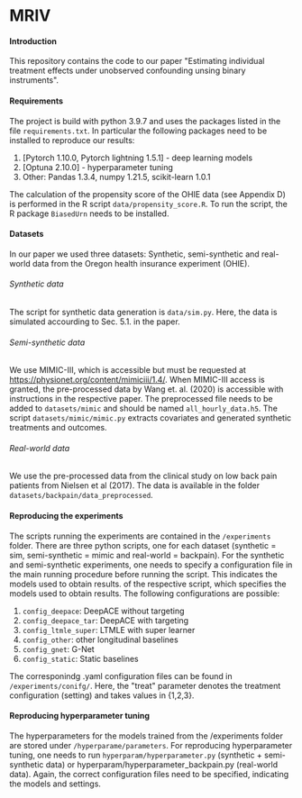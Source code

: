 MRIV
==============================

#### Introduction
This repository contains the code to our paper "Estimating individual treatment effects under unobserved confounding unsing binary instruments".


#### Requirements
The project is build with python 3.9.7 and uses the packages listed in the file `requirements.txt`. In particular the following packages need to be installed to reproduce our results:
1. [Pytorch 1.10.0, Pytorch lightning 1.5.1] - deep learning models
2. [Optuna 2.10.0] - hyperparameter tuning
4. Other: Pandas 1.3.4, numpy 1.21.5, scikit-learn 1.0.1

The calculation of the propensity score of the OHIE data (see Appendix D) is performed in the R script `data/propensity_score.R`. To run the script, the R package `BiasedUrn` needs to be installed.

#### Datasets
In our paper we used three datasets: Synthetic, semi-synthetic and real-world data from the Oregon health insurance experiment (OHIE). 

###### Synthetic data
The script for synthetic data generation is `data/sim.py`. Here, the data is simulated accourding to Sec. 5.1. in the paper.

###### Semi-synthetic data
We use MIMIC-III, which is accessible but must be requested at https://physionet.org/content/mimiciii/1.4/. When MIMIC-III access is granted, the pre-processed data by Wang et. al. (2020) is accessible with instructions in the respective paper. The preprocessed file needs to be added to `datasets/mimic` and should be named `all_hourly_data.h5`. The script `datasets/mimic/mimic.py` extracts covariates and generated synthetic treatments and outcomes.

###### Real-world data
We use the pre-processed data from the clinical study on low back pain patients from Nielsen et al (2017). The data is available in the folder `datasets/backpain/data_preprocessed`.

#### Reproducing the experiments
The scripts running the experiments are contained in the `/experiments` folder. There are three python scripts, one for each dataset (synthetic = sim, semi-synthetic = mimic and real-world = backpain). 
For the synthetic and semi-synthetic experiments, one needs to specify a configuration file in the main running procedure before running the script. This indicates the models used to obtain results. of the respective script, which specifies the models used to obtain results. The following configurations are possible:

1. `config_deepace`: DeepACE without targeting
2. `config_deepace_tar`: DeepACE with targeting
3. `config_ltmle_super`: LTMLE with super learner
4. `config_other`: other longitudinal baselines
5. `config_gnet`: G-Net
6. `config_static`: Static baselines

The corresponindg .yaml configuration files can be found in `/experiments/conifg/`. Here, the "treat" parameter denotes the treatment configuration (setting) and takes values in {1,2,3}.

#### Reproducing hyperparameter tuning
The hyperparameters for the models trained from the /experiments folder are stored under `/hyperparame/parameters`. For reproducing hyperparameter tuning, one needs to run `hyperparam/hyperparameter.py` (synthetic + semi-synthetic data) or hyperparam/hyperparameter_backpain.py (real-world data). Again, the correct configuration files need to be specified, indicating the models and settings.
